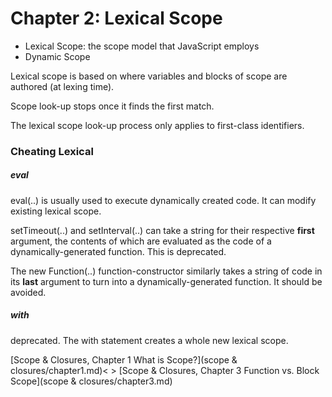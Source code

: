 # Chapter 2: Lexical Scope

* Lexical Scope: the scope model that JavaScript employs
* Dynamic Scope

Lexical scope is based on where variables and blocks of scope are authored (at lexing time).

Scope look-up stops once it finds the first match.

The lexical scope look-up process only applies to first-class identifiers.

### Cheating Lexical

##### eval
eval(..) is usually used to execute dynamically created code.
It can modify existing lexical scope.

setTimeout(..) and setInterval(..) can   take a string for their respective **first** argument, the contents of which are evaluated as the code of a dynamically-generated function. This is deprecated.

The new Function(..) function-constructor similarly takes a string of code in its **last** argument to turn into a dynamically-generated function. It should be avoided.

##### with
deprecated.
The with statement creates a whole new lexical scope.


[Scope & Closures, Chapter 1 What is Scope?](scope & closures/chapter1.md)< >
[Scope & Closures, Chapter 3 Function vs. Block Scope](scope & closures/chapter3.md)
